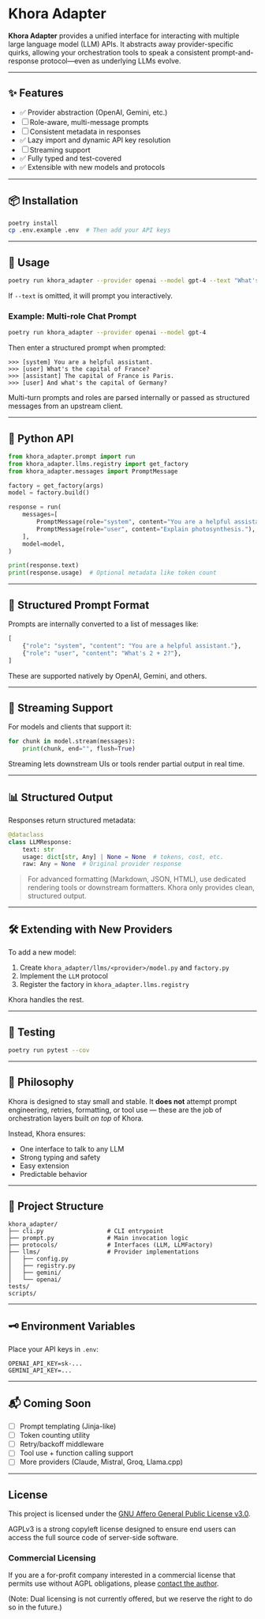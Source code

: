 # Khora Adapter

**Khora Adapter** provides a unified interface for interacting with multiple large language model (LLM) APIs. It abstracts away provider-specific quirks, allowing your orchestration tools to speak a consistent prompt-and-response protocol—even as underlying LLMs evolve.

---

## ✨ Features

- ✅ Provider abstraction (OpenAI, Gemini, etc.)
- ☐ Role-aware, multi-message prompts 
- ☐ Consistent metadata in responses
- ✅ Lazy import and dynamic API key resolution
- ☐ Streaming support
- ✅ Fully typed and test-covered
- ✅ Extensible with new models and protocols

---

## 📦 Installation

```bash
poetry install
cp .env.example .env  # Then add your API keys
````

---

## 🚀 Usage

```bash
poetry run khora_adapter --provider openai --model gpt-4 --text "What's the capital of France?"
```

If `--text` is omitted, it will prompt you interactively.

### Example: Multi-role Chat Prompt

```bash
poetry run khora_adapter --provider openai --model gpt-4
```

Then enter a structured prompt when prompted:

```plaintext
>>> [system] You are a helpful assistant.
>>> [user] What's the capital of France?
>>> [assistant] The capital of France is Paris.
>>> [user] And what's the capital of Germany?
```

Multi-turn prompts and roles are parsed internally or passed as structured messages from an upstream client.

---

## 🧱 Python API

```python
from khora_adapter.prompt import run
from khora_adapter.llms.registry import get_factory
from khora_adapter.messages import PromptMessage

factory = get_factory(args)
model = factory.build()

response = run(
    messages=[
        PromptMessage(role="system", content="You are a helpful assistant."),
        PromptMessage(role="user", content="Explain photosynthesis."),
    ],
    model=model,
)

print(response.text)
print(response.usage)  # Optional metadata like token count
```

---

## 💬 Structured Prompt Format

Prompts are internally converted to a list of messages like:

```python
[
    {"role": "system", "content": "You are a helpful assistant."},
    {"role": "user", "content": "What's 2 + 2?"},
]
```

These are supported natively by OpenAI, Gemini, and others.

---

## 🌊 Streaming Support

For models and clients that support it:

```python
for chunk in model.stream(messages):
    print(chunk, end="", flush=True)
```

Streaming lets downstream UIs or tools render partial output in real time.

---

## 📊 Structured Output

Responses return structured metadata:

```python
@dataclass
class LLMResponse:
    text: str
    usage: dict[str, Any] | None = None  # tokens, cost, etc.
    raw: Any = None  # Original provider response
```

> For advanced formatting (Markdown, JSON, HTML), use dedicated rendering tools or downstream formatters. Khora only provides clean, structured output.

---

## 🛠 Extending with New Providers

To add a new model:

1. Create `khora_adapter/llms/<provider>/model.py` and `factory.py`
2. Implement the `LLM` protocol
3. Register the factory in `khora_adapter.llms.registry`

Khora handles the rest.

---

## 🧪 Testing

```bash
poetry run pytest --cov
```

---

## 🧠 Philosophy

Khora is designed to stay small and stable. It **does not** attempt prompt engineering, retries, formatting, or tool use — these are the job of orchestration layers built *on top* of Khora.

Instead, Khora ensures:

* One interface to talk to any LLM
* Strong typing and safety
* Easy extension
* Predictable behavior

---

## 📁 Project Structure

```
khora_adapter/
├── cli.py                  # CLI entrypoint
├── prompt.py               # Main invocation logic
├── protocols/              # Interfaces (LLM, LLMFactory)
├── llms/                   # Provider implementations
│   ├── config.py
│   ├── registry.py
│   ├── gemini/
│   └── openai/
tests/
scripts/
```

---

## 🗝 Environment Variables

Place your API keys in `.env`:

```
OPENAI_API_KEY=sk-...
GEMINI_API_KEY=...
```

---

## 📬 Coming Soon

* ☐ Prompt templating (Jinja-like)
* ☐ Token counting utility
* ☐ Retry/backoff middleware
* ☐ Tool use + function calling support
* ☐ More providers (Claude, Mistral, Groq, Llama.cpp)

---

## License

This project is licensed under the [GNU Affero General Public License v3.0](https://www.gnu.org/licenses/agpl-3.0.html).

AGPLv3 is a strong copyleft license designed to ensure end users can access the full source code of server-side software.

### Commercial Licensing

If you are a for-profit company interested in a commercial license that permits use without AGPL obligations, please [contact the author](mailto:sudoku-king-gender@duck.com).

(Note: Dual licensing is not currently offered, but we reserve the right to do so in the future.)
